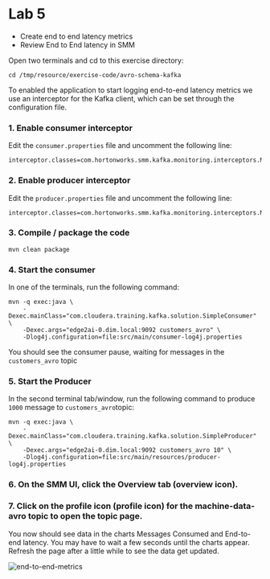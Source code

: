 # Lab 5

- Create end to end latency metrics
- Review End to End latency in SMM

Open two terminals and cd to this exercise directory:

```
cd /tmp/resource/exercise-code/avro-schema-kafka
```


To enabled the application to start logging end-to-end latency metrics we use an interceptor for the Kafka client, which can be set through the configuration file.

### 1. Enable consumer interceptor 

Edit the `consumer.properties` file and uncomment the following line:

```
interceptor.classes=com.hortonworks.smm.kafka.monitoring.interceptors.MonitoringConsumerInterceptor
```

### 2. Enable producer interceptor 

Edit the `producer.properties` file and uncomment the following line:

```
interceptor.classes=com.hortonworks.smm.kafka.monitoring.interceptors.MonitoringProducerInterceptor

```

### 3. Compile / package the code

```
mvn clean package
```

### 4. Start the consumer

In one of the terminals, run the following command:

``` 
mvn -q exec:java \
    -Dexec.mainClass="com.cloudera.training.kafka.solution.SimpleConsumer" \
    -Dexec.args="edge2ai-0.dim.local:9092 customers_avro" \
    -Dlog4j.configuration=file:src/main/consumer-log4j.properties
```

You should see the consumer pause, waiting for messages in the `customers_avro` topic

### 5. Start the Producer

In the second terminal tab/window, run the following command to produce `1000` message to `customers_avro`topic:

``` 
mvn -q exec:java \
    -Dexec.mainClass="com.cloudera.training.kafka.solution.SimpleProducer" \
    -Dexec.args="edge2ai-0.dim.local:9092 customers_avro 10" \
    -Dlog4j.configuration=file:src/main/resources/producer-log4j.properties
``` 

### 6. On the SMM UI, click the Overview tab (overview icon).

### 7. Click on the profile icon (profile icon) for the machine-data-avro topic to open the topic page.

You now should see data in the charts Messages Consumed and End-to-end latency. You may have to wait a few seconds until the charts appear. Refresh the page after a little while to see the data get updated.

![end-to-end-metrics](https://user-images.githubusercontent.com/32500181/210613548-cf200c6b-49ec-49ef-8143-7f49caa3f1e0.png)

